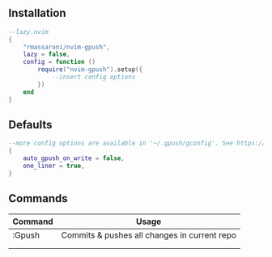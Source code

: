 ## Installation
```Lua
--lazy.nvim
{
    "rmassaroni/nvim-gpush",
    lazy = false,
    config = function ()
        require("nvim-gpush").setup({
            --insert config options
        })
    end
}
```

## Defaults
```Lua
--more config options are available in '~/.gpush/gconfig'. See https://github.com/rmassaroni/gpush  
{
    auto_gpush_on_write = false,
    one_liner = true,
}
```

## Commands
| Command      | Usage                                        |
|--------------|----------------------------------------------|
| :Gpush       | Commits & pushes all changes in current repo |
|              |                                              |
|              |                                              |
